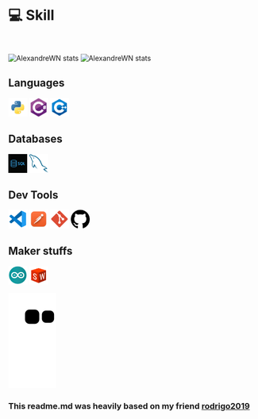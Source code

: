 # 💻 Skill
<br />

![AlexandreWN stats](https://github-readme-stats.vercel.app/api/top-langs/?username=AlexandreWN&hide_border=true&layout=compact&langs_count=16&theme=dracula)
![AlexandreWN stats](https://github-readme-stats.vercel.app/api?username=AlexandreWN&show_icons=true&theme=dracula&hide=contribs,prs&cache_secons=1800&hide_border=true&include_all_commits=true&&count_private=true&count_ptivate=true)
## Languages
<p>
  <img  height="38" alingn="left" src="./public/images/python.png" alt="Python"/>
  <img  height="38" alingn="left" src="./public/images/csharp.png" alt="C#" />
  <img  height="38" alingn="left" src="./public/images/c++.png" alt="C++" />
</p>

## Databases
<p>
  <img  height="38" alingn="left" src="./public/images/sql.jpg" alt="SQL" />
  <img  height="38" alingn="left" src="./public/images/mysql.png" alt="MySQL" />
</p>

## Dev Tools
<p>  
  <img  height="38" alingn="left" src="./public/images/vscode.png" alt="VS Code" />
  <img  height="38" alingn="left" src="./public/images/postman.png" alt="Postman" />
  <img  height="38" alingn="left" src="./public/images/git.png" alt="Git" />
  <img  height="38" alingn="left" src="./public/images/github.png" alt="GitHub" />
</p>

## Maker stuffs
<p>
  <img  width="38" height="38" alingn="left" src="./public/images/arduino.png" alt="Arduino" />
  <img  width="38" height="36" alingn="left" src="./public/images/solidworks.png" alt="Solidworks" />
</p>

![Snake animation](https://github.com/AlexandreWN/AlexandreWN/blob/output/github-contribution-grid-snake.svg)

### This readme.md was heavily based on my friend [rodrigo2019](https://github.com/rodrigo2019)
